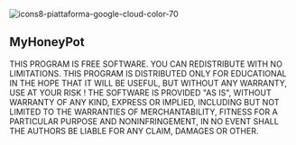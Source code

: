 ![icons8-piattaforma-google-cloud-color-70](https://user-images.githubusercontent.com/73478279/172622618-7cf711ea-b826-4890-b8b3-1d786b2d23b0.png) <h2>MyHoneyPot</h2>

THIS PROGRAM IS FREE SOFTWARE.
YOU CAN REDISTRIBUTE WITH NO LIMITATIONS.
THIS PROGRAM IS DISTRIBUTED  ONLY FOR EDUCATIONAL IN THE HOPE THAT IT WILL BE USEFUL, BUT WITHOUT ANY WARRANTY, USE AT YOUR RISK !
THE SOFTWARE IS PROVIDED "AS IS", WITHOUT WARRANTY OF ANY KIND, EXPRESS OR IMPLIED, INCLUDING BUT NOT LIMITED TO THE WARRANTIES OF MERCHANTABILITY, FITNESS FOR A PARTICULAR PURPOSE AND NONINFRINGEMENT,  IN NO EVENT SHALL THE AUTHORS  BE LIABLE FOR ANY CLAIM, DAMAGES OR OTHER. 
